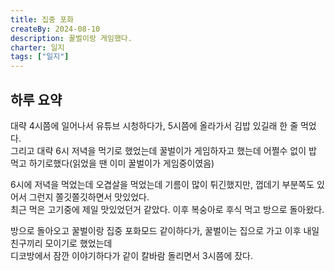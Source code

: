 ```yaml
---
title: 집중 포화
createBy: 2024-08-10
description: 꿀벌이랑 게임했다.
charter: 일지
tags: ["일지"]
---
```


## 하루 요약

대략 4시쯤에 일어나서 유튜브 시청하다가, 5시쯤에 올라가서 김밥 있길래 한 줄 먹었다.  
그리고 대략 6시 저녁을 먹기로 했었는데 꿀벌이가 게임하자고 했는데 어쩔수 없이 밥 먹고 하기로했다(읽었을 땐 이미 꿀벌이가 게임중이였음)

6시에 저녁을 먹었는데 오겹살을 먹었는데 기름이 많이 튀긴했지만, 껍데기 부분쪽도 있어서 그런지 쫄깃쫄깃하면서 맛있었다.  
최근 먹은 고기중에 제일 맛있었던거 같았다. 이후 복숭아로 후식 먹고 방으로 돌아왔다.

방으로 돌아오고 꿀벌이랑 집중 포화모드 같이하다가, 꿀벌이는 집으로 가고 이후 내일 친구끼리 모이기로 했었는데  
디코방에서 잠깐 이야기하다가 같이 칼바람 돌리면서 3시쯤에 잤다.
